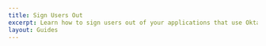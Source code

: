 ```yaml
---
title: Sign Users Out
excerpt: Learn how to sign users out of your applications that use Okta's APIs.
layout: Guides
---
```

